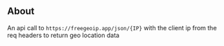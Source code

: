 ## About

An api call to `https://freegeoip.app/json/{IP}` with the client ip from the req headers to return geo location data

